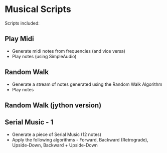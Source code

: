 # Musical Scripts

Scripts included:

## Play Midi
* Generate midi notes from frequencies (and vice versa)
* Play notes (using SimpleAudio)


## Random Walk
* Generate a stream of notes generated using the Random Walk Algorithm
* Play notes


## Random Walk (jython version)


## Serial Music - 1
* Generate a piece of Serial Music (12 notes)
* Apply the following algorithms - Forward, Backward (Retrograde), Upside-Down, Backward + Upside-Down
